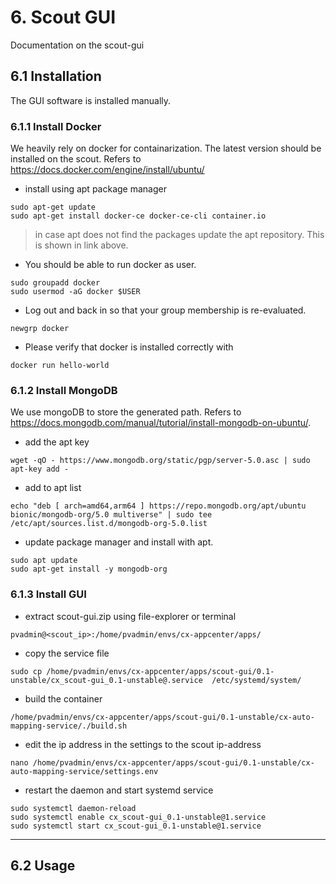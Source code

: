 # 6. Scout GUI

Documentation on the scout-gui

## 6.1 Installation
The GUI software is installed manually.

### 6.1.1 Install Docker
We heavily rely on docker for containarization. The latest version should be installed on the scout. Refers to https://docs.docker.com/engine/install/ubuntu/
- install using apt package manager
```
sudo apt-get update
sudo apt-get install docker-ce docker-ce-cli container.io
```

> in case apt does not find the packages update the apt repository. This is shown in link above.

- You should be able to run docker as user.
```
sudo groupadd docker
sudo usermod -aG docker $USER
```
- Log out and back in so that your group membership is re-evaluated.
```
newgrp docker
```
- Please verify that docker is installed correctly with
```
docker run hello-world
```
### 6.1.2 Install MongoDB
We use mongoDB to store the generated path. Refers to https://docs.mongodb.com/manual/tutorial/install-mongodb-on-ubuntu/.
- add the apt key
```
wget -qO - https://www.mongodb.org/static/pgp/server-5.0.asc | sudo apt-key add -
```
- add to apt list
```
echo "deb [ arch=amd64,arm64 ] https://repo.mongodb.org/apt/ubuntu bionic/mongodb-org/5.0 multiverse" | sudo tee /etc/apt/sources.list.d/mongodb-org-5.0.list
```
- update package manager and install with apt.
```
sudo apt update
sudo apt-get install -y mongodb-org
```

### 6.1.3 Install GUI
- extract scout-gui.zip using file-explorer or terminal
```
pvadmin@<scout_ip>:/home/pvadmin/envs/cx-appcenter/apps/
```
- copy the service file
```
sudo cp /home/pvadmin/envs/cx-appcenter/apps/scout-gui/0.1-unstable/cx_scout-gui_0.1-unstable@.service  /etc/systemd/system/
```
- build the container
```
/home/pvadmin/envs/cx-appcenter/apps/scout-gui/0.1-unstable/cx-auto-mapping-service/./build.sh
```
- edit the ip address in the settings to the scout ip-address
```
nano /home/pvadmin/envs/cx-appcenter/apps/scout-gui/0.1-unstable/cx-auto-mapping-service/settings.env
```
- restart the daemon and start systemd service
```
sudo systemctl daemon-reload
sudo systemctl enable cx_scout-gui_0.1-unstable@1.service
sudo systemctl start cx_scout-gui_0.1-unstable@1.service
```
---
## 6.2 Usage